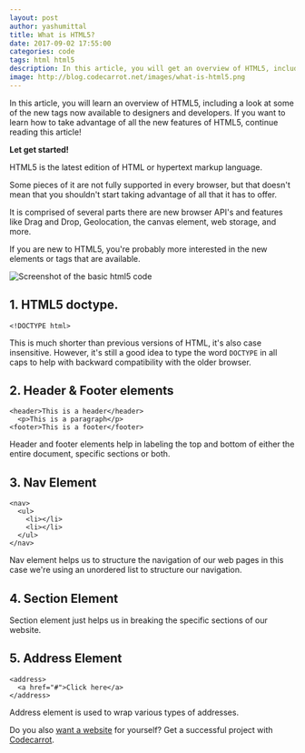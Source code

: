 ```yaml
---
layout: post
author: yashumittal
title: What is HTML5?
date: 2017-09-02 17:55:00
categories: code
tags: html html5
description: In this article, you will get an overview of HTML5, including a look at some of the new tags now available to designers and developers.
image: http://blog.codecarrot.net/images/what-is-html5.png
---
```


In this article, you will learn an overview of HTML5, including a look at some of the new tags now available to designers and developers. If you want to learn how to take advantage of all the new features of HTML5, continue reading this article!

**Let get started!**

HTML5 is the latest edition of HTML or hypertext markup language.

Some pieces of it are not fully supported in every browser, but that doesn't mean that you shouldn't start taking advantage of all that it has to offer.

It is comprised of several parts there are new browser API's and features like Drag and Drop, Geolocation, the canvas element, web storage, and more.

If you are new to HTML5, you're probably more interested in the new elements or tags that are available.

![Screenshot of the basic html5 code](http://blog.codecarrot.net/images/screenshot-of-the-basic-html5-code.png)

## 1. HTML5 doctype.

```
<!DOCTYPE html>
```
This is much shorter than previous versions of HTML, it's also case insensitive. However, it's still a good idea to type the word `DOCTYPE` in all caps to help with backward compatibility with the older browser.

## 2. Header & Footer elements

```
<header>This is a header</header>
  <p>This is a paragraph</p>
<footer>This is a footer</footer>
```

Header and footer elements help in labeling the top and bottom of either the entire document, specific sections or both.

## 3. Nav Element

```
<nav>
  <ul>
    <li></li>
    <li></li>
  </ul>
</nav>
```

Nav element helps us to structure the navigation of our web pages in this case we're using an unordered list to structure our navigation.

## 4. Section Element

Section element just helps us in breaking the specific sections of our website.

## 5. Address Element

```
<address>
  <a href="#">Click here</a>
</address>
```

Address element is used to wrap various types of addresses.

Do you also [want a website](http://codecarrot.net) for yourself? Get a successful project with [Codecarrot](http://codecarrot.net).
